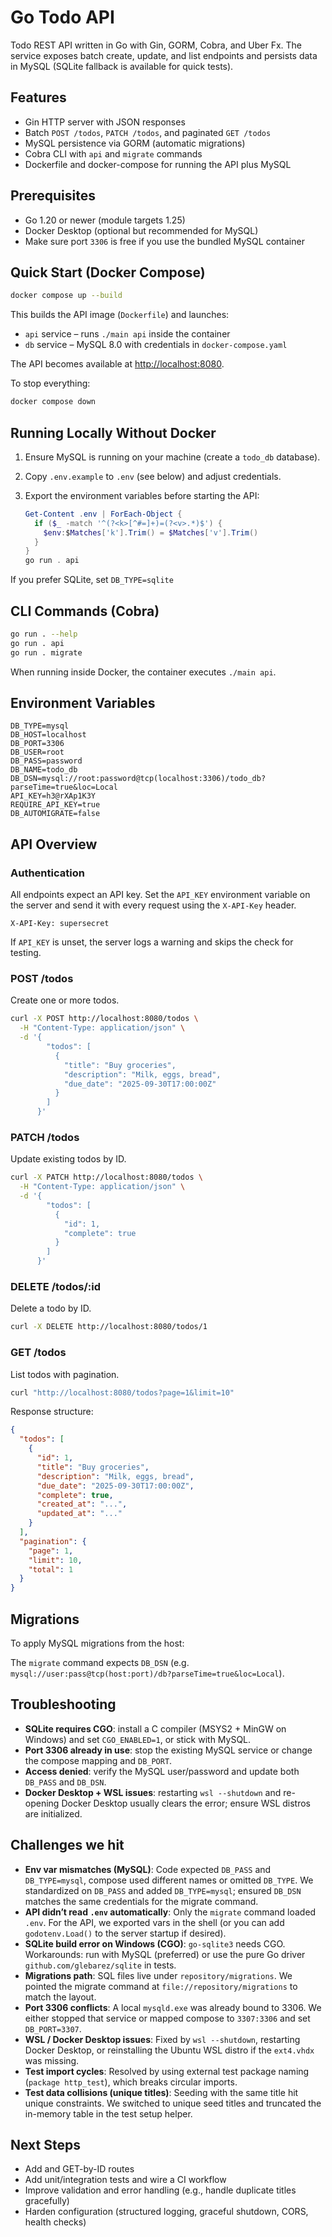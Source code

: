 # Go Todo API

 Todo REST API written in Go with Gin, GORM, Cobra, and Uber Fx. The service exposes batch create, update, and list endpoints and persists data in MySQL (SQLite fallback is available for quick tests).

## Features

- Gin HTTP server with JSON responses
- Batch `POST /todos`, `PATCH /todos`, and paginated `GET /todos`
- MySQL persistence via GORM (automatic migrations)
- Cobra CLI with `api` and `migrate` commands
- Dockerfile and docker-compose for running the API plus MySQL

## Prerequisites

- Go 1.20 or newer (module targets 1.25)
- Docker Desktop (optional but recommended for MySQL)
- Make sure port `3306` is free if you use the bundled MySQL container

## Quick Start (Docker Compose)

```bash
docker compose up --build
```

This builds the API image (`Dockerfile`) and launches:

- `api` service – runs `./main api` inside the container
- `db` service – MySQL 8.0 with credentials in `docker-compose.yaml`

The API becomes available at <http://localhost:8080>.

To stop everything:

```bash
docker compose down
```

## Running Locally Without Docker

1. Ensure MySQL is running on your machine (create a `todo_db` database).
2. Copy `.env.example` to `.env` (see below) and adjust credentials.
3. Export the environment variables before starting the API:

   ```powershell
   Get-Content .env | ForEach-Object {
     if ($_ -match '^(?<k>[^#=]+)=(?<v>.*)$') {
       $env:$Matches['k'].Trim() = $Matches['v'].Trim()
     }
   }
   go run . api
   ```

If you prefer SQLite, set `DB_TYPE=sqlite`

## CLI Commands (Cobra)

```bash
go run . --help
go run . api
go run . migrate
```

When running inside Docker, the container executes `./main api`.

## Environment Variables

```
DB_TYPE=mysql
DB_HOST=localhost
DB_PORT=3306
DB_USER=root
DB_PASS=password
DB_NAME=todo_db
DB_DSN=mysql://root:password@tcp(localhost:3306)/todo_db?parseTime=true&loc=Local
API_KEY=h3@rXAp1K3Y
REQUIRE_API_KEY=true
DB_AUTOMIGRATE=false
```

## API Overview

### Authentication

All endpoints expect an API key. Set the `API_KEY` environment variable on the server and send it with every request using the `X-API-Key` header.

```
X-API-Key: supersecret
```

If `API_KEY` is unset, the server logs a warning and skips the check for testing.

### POST /todos

Create one or more todos.

```bash
curl -X POST http://localhost:8080/todos \
  -H "Content-Type: application/json" \
  -d '{
        "todos": [
          {
            "title": "Buy groceries",
            "description": "Milk, eggs, bread",
            "due_date": "2025-09-30T17:00:00Z"
          }
        ]
      }'
```

### PATCH /todos

Update existing todos by ID.

```bash
curl -X PATCH http://localhost:8080/todos \
  -H "Content-Type: application/json" \
  -d '{
        "todos": [
          {
            "id": 1,
            "complete": true
          }
        ]
      }'
```

### DELETE /todos/:id

Delete a todo by ID.

```bash
curl -X DELETE http://localhost:8080/todos/1
```

### GET /todos

List todos with pagination.

```bash
curl "http://localhost:8080/todos?page=1&limit=10"
```

Response structure:

```json
{
  "todos": [
    {
      "id": 1,
      "title": "Buy groceries",
      "description": "Milk, eggs, bread",
      "due_date": "2025-09-30T17:00:00Z",
      "complete": true,
      "created_at": "...",
      "updated_at": "..."
    }
  ],
  "pagination": {
    "page": 1,
    "limit": 10,
    "total": 1
  }
}
```

## Migrations

To apply MySQL migrations from the host:

The `migrate` command expects `DB_DSN` (e.g. `mysql://user:pass@tcp(host:port)/db?parseTime=true&loc=Local`).

## Troubleshooting

- **SQLite requires CGO**: install a C compiler (MSYS2 + MinGW on Windows) and set `CGO_ENABLED=1`, or stick with MySQL.
- **Port 3306 already in use**: stop the existing MySQL service or change the compose mapping and `DB_PORT`.
- **Access denied**: verify the MySQL user/password and update both `DB_PASS` and `DB_DSN`.
- **Docker Desktop + WSL issues**: restarting `wsl --shutdown` and re-opening Docker Desktop usually clears the error; ensure WSL distros are initialized.

## Challenges we hit

- **Env var mismatches (MySQL)**: Code expected `DB_PASS` and `DB_TYPE=mysql`, compose used different names or omitted `DB_TYPE`. We standardized on `DB_PASS` and added `DB_TYPE=mysql`; ensured `DB_DSN` matches the same credentials for the migrate command.
- **API didn’t read `.env` automatically**: Only the `migrate` command loaded `.env`. For the API, we exported vars in the shell (or you can add `godotenv.Load()` to the server startup if desired).
- **SQLite build error on Windows (CGO)**: `go-sqlite3` needs CGO. Workarounds: run with MySQL (preferred) or use the pure Go driver `github.com/glebarez/sqlite` in tests.
- **Migrations path**: SQL files live under `repository/migrations`. We pointed the migrate command at `file://repository/migrations` to match the layout.
- **Port 3306 conflicts**: A local `mysqld.exe` was already bound to 3306. We either stopped that service or mapped compose to `3307:3306` and set `DB_PORT=3307`.
- **WSL / Docker Desktop issues**: Fixed by `wsl --shutdown`, restarting Docker Desktop, or reinstalling the Ubuntu WSL distro if the `ext4.vhdx` was missing.
- **Test import cycles**: Resolved by using external test package naming (`package http_test`), which breaks circular imports.
- **Test data collisions (unique titles)**: Seeding with the same title hit unique constraints. We switched to unique seed titles and truncated the in-memory table in the test setup helper.

## Next Steps

- Add and GET-by-ID routes
- Add unit/integration tests and wire a CI workflow
- Improve validation and error handling (e.g., handle duplicate titles gracefully)
- Harden configuration (structured logging, graceful shutdown, CORS, health checks)



